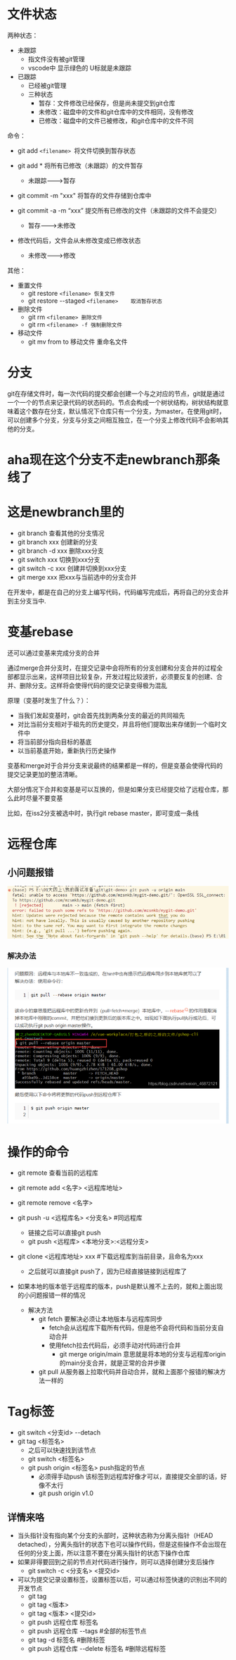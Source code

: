 # 文件状态

两种状态：

* 未跟踪
  * 指文件没有被git管理
  * vscode中 显示绿色的 U标就是未跟踪
* 已跟踪
  * 已经被git管理
  * 三种状态
    * 暂存：文件修改已经保存，但是尚未提交到git仓库
    * 未修改：磁盘中的文件和git仓库中的文件相同，没有修改
    * 已修改：磁盘中的文件已被修改，和git仓库中的文件不同

命令：

* git add `<filename> `将文件切换到暂存状态
* git add * 将所有已修改（未跟踪）的文件暂存

  * 未跟踪--->暂存
* git commit -m "xxx" 将暂存的文件存储到仓库中
* git commit -a -m “xxx”  提交所有已修改的文件（未跟踪的文件不会提交）

  * 暂存--->未修改
* 修改代码后，文件会从未修改变成已修改状态

  * 未修改--->修改

其他：

* 重置文件
  * git restore `<filename>	恢复文件`
  * git restore --staged `<filename>	取消暂存状态`
* 删除文件
  * git rm `<filename> 删除文件`
  * git rm `<filename> -f 强制删除文件`
* 移动文件
  * git mv from to 移动文件  重命名文件

# 分支

git在存储文件时，每一次代码的提交都会创建一个与之对应的节点，git就是通过一个一个的节点来记录代码的状态码的。节点会构成一个树状结构，树状结构就意味着这个数存在分支，默认情况下仓库只有一个分支，为master。在使用git时，可以创建多个分支，分支与分支之间相互独立，在一个分支上修改代码不会影响其他的分支。

# aha现在这个分支不走newbranch那条线了

# 这是newbranch里的

* git branch  查看其他的分支情况
* git branch xxx 创建新的分支
* git branch -d xxx  删除xxx分支
* git switch xxx	切换到xxx分支
* git switch -c xxx  创建并切换到xxx分支
* git merge xxx 把xxx与当前选中的分支合并

在开发中，都是在自己的分支上编写代码，代码编写完成后，再将自己的分支合并到主分支当中.

# 变基rebase

还可以通过变基来完成分支的合并

通过merge合并分支时，在提交记录中会将所有的分支创建和分支合并的过程全部都显示出来，这样项目比较复杂，开发过程比较波折，必须要反复的创建、合并、删除分支。这样将会使得代码的提交记录变得极为混乱

原理（变基时发生了什么？）：

* 当我们发起变基时，git会首先找到两条分支的最近的共同祖先
* 对比当前分支相对于祖先的历史提交，并且将他们提取出来存储到一个临时文件中
* 将当前部分指向目标的基底
* 以当前基底开始，重新执行历史操作

变基和merge对于合并分支来说最终的结果都是一样的，但是变基会使得代码的提交记录更加的整洁清晰。

大部分情况下合并和变基是可以互换的，但是如果分支已经提交给了远程仓库，那么此时尽量不要变基

比如，在iss2分支被选中时，执行git rebase master，即可变成一条线

# 远程仓库

## 小问题报错

![1699367970027](image/git/1699367970027.png)

### 解决办法

![1699368013588](image/git/1699368013588.png)


# 操作的命令

* git remote 查看当前的远程库
* git remote add <名字> <远程库地址>
* git remote remove <名字>
* git push -u <远程库名> <分支名>   #同远程库

  * 链接之后可以直接git push
  * git push <远程库> <本地分支>:<远程分支>
* git clone <远程库地址>  xxx  #下载远程库到当前目录，且命名为xxx

  * 之后就可以直接git push了，因为已经直接链接到远程库了
* 如果本地的版本低于远程库的版本，push是默认推不上去的，就和上面出现的小问题报错一样的情况

  * 解决方法
    * git fetch   要解决必须让本地版本与远程库同步
      * fetch会从远程库下载所有代码，但是他不会将代码和当前分支自动合并
      * 使用fetch拉去代码后，必须手动对代码进行合并
        * git merge origin/main   意思就是将本地的分支与远程库origin的main分支合并，就是正常的合并步骤
    * git pull 从服务器上拉取代码并自动合并，就和上面那个报错的解决方法一样的



# Tag标签

* git switch <分支id> --detach
* git tag <标签名>
  * 之后可以快速找到该节点
  * git switch <标签名>
  * git push origin <标签名>  push指定的节点
    * 必须得手动push 该标签到远程库好像才可以，直接提交全部的话，好像不太行
    * git push origin v1.0


## 详情来咯

* 当头指针没有指向某个分支的头部时，这种状态称为分离头指针（HEAD detached），分离头指针的状态下也可以操作代码，但是这些操作不会出现在任何的分支上面，所以注意不要在分离头指针的状态下操作仓库
* 如果非得要回到之前的节点对代码进行操作，则可以选择创建分支后操作
  * git switch -c <分支名> <提交id>
* 可以为提交记录设置标签，设置标签以后，可以通过标签快速的识别出不同的开发节点
  * git tag
  * git tag <版本>
  * git tag <版本>  <提交id>
  * git push 远程仓库  标签名
  * git push 远程仓库 --tags   #全部的标签节点
  * git tag -d 标签名      #删除标签
  * git push 远程仓库 --delete 标签名     #删除远程标签
